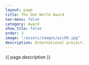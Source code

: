 ```yaml
---
layout: page
title: The One World Award
nav-menu: false
category: Award
show_tile: false
order: 3
image: "/assets/images/pic09.jpg"
description: International project.
---
```

{{ page.description }}
